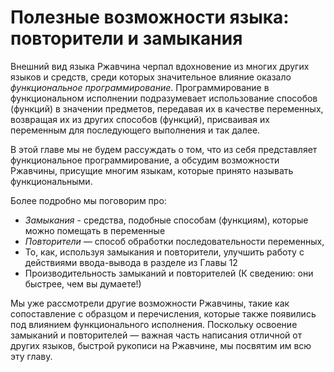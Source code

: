# Полезные  возможности языка: повторители и замыкания

Внешний вид языка Ржавчина черпал вдохновение из многих других языков и средств, среди которых значительное влияние оказало _функциональное программирование_. Программирование в функциональном исполнении подразумевает использование способов (функций) в значении предметов, передавая их в качестве переменных, возвращая их из других способов (функций), присваивая их переменным для последующего выполнения и так далее.

В этой главе мы не будем рассуждать о том, что из себя представляет функциональное программирование, а обсудим возможности Ржавчины, присущие многим языкам, которые принято называть функциональными.

Более подробно мы поговорим про:

- _Замыкания_ - средства, подобные способам (функциям), которые можно помещать в переменные
- _Повторители_ — способ обработки последовательности переменных,
- То, как, используя замыкания и повторители, улучшить работу с действиями ввода-вывода в разделе из Главы 12
- Производительность замыканий и повторителей (К сведению: они быстрее, чем вы думаете!)

Мы уже рассмотрели другие возможности Ржавчины, такие как сопоставление с образцом и перечисления, которые также появились под влиянием функционального исполнения. Поскольку освоение замыканий и повторителей — важная часть написания отличной от других языков, быстрой рукописи на Ржавчине, мы посвятим им всю эту главу.
